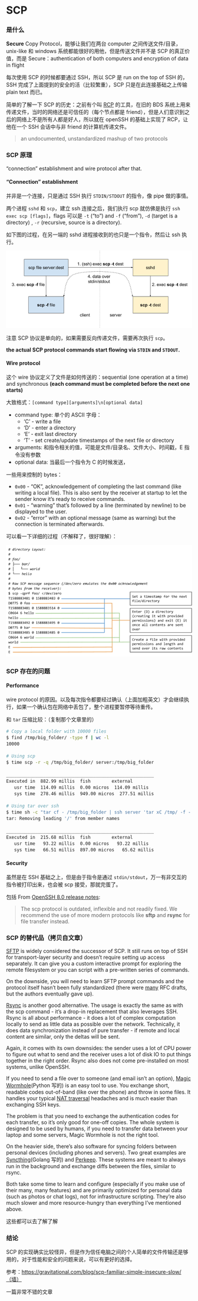 # SCP

### 是什么

**Secure** Copy Protocol，能够让我们在两台 computer 之间传送文件/目录，unix-like 和 windows 系统都能很好的用他，但是传送文件并不是 SCP 的真正价值，而是 Secure：authentication of both computers and encryption of data in flight

每次使用 SCP 的时候都要通过 SSH，所以 SCP 是 run on the top of SSH 的，SSH 完成了上面提到的安全的活（比较繁重），SCP 只是在此连接基础之上传输 plain text 而已。

简单的了解一下 SCP 的历史：之前有个叫 [RCP](https://en.wikipedia.org/wiki/Berkeley_r-commands) 的工具，在旧的 BDS 系统上用来传递文件，当时的网络还是可信任的（每个节点都是 friend），但是人们意识到之后的网络上不是所有人都是好人，所以就在 openSSH 的基础上实现了 RCP，让他在一个 SSH 会话中与非 friend 的计算机传递文件。

> an undocumented, unstandardized mashup of two protocols

### SCP 原理

“connection” establishment and wire protocol after that.

#### “Connection” establishment

并非是一个连接，只是通过 SSH 执行 `STDIN/STDOUT` 的指令，像 pipe 做的事情。

两个进程 `sshd` 和 `scp`，建立 ssh 连接之后，我们执行 scp 就仿佛是执行 `ssh exec scp [flags]`，flags 可以是 `-t` (“to”) and `-f` (“from”), `-d` (target is a directory) , `-r` (recursive, source is a directory).

如下图的过程，在另一端的 sshd 进程接收到的也只是一个指令，然后让 ssh 执行。

![img](./scp.assets/scp-1.png)

注意 SCP 协议是单向的，如果需要反向传递文件，需要再次执行 `scp`。

**the actual SCP protocol commands start flowing via `STDIN` and `STDOUT`.**

#### Wire protocol

这个 wire 协议定义了文件是如何传送的：sequential (one operation at a time) and synchronous **(each command must be completed before the next one starts)**

大致格式：`[command type][arguments]\n[optional data]`

- command type: 单个的 ASCII 字母：
  - ‘C’ - write a file
  - ‘D’ - enter a directory
  - ‘E’ - exit last directory
  - ‘T’ - set create/update timestamps of the next file or directory
- arguments: 和指令相关的值，可能是文件/目录名、文件大小、时间戳，E 指令没有参数
- optional data: 当最后一个指令为 C 的时候发送，

一些用来控制的 bytes：

- `0x00` - “OK”, acknowledgement of completing the last command (like writing a local file). This is also sent by the receiver at startup to let the sender know it’s ready to receive commands.
- `0x01` - “warning” that’s followed by a line (terminated by newline) to be displayed to the user.
- `0x02` - “error” with an optional message (same as warning) but the connection is terminated afterwards.

可以看一下详细的过程（不解释了，很好理解）：

![img](./_imgs/scp.assets/scp-2.png)

### SCP 存在的问题

#### Performance

wire protocol 的原因。以及每次指令都要经过确认（上面加粗英文）才会继续执行，如果一个确认包在网络中丢包了，整个进程要暂停等待重传。

和 `tar` 压缩比较：（复制那个文章里的）

```bash
# Copy a local folder with 10000 files
$ find /tmp/big_folder/ -type f | wc -l
10000

# Using scp
$ time scp -r -q /tmp/big_folder/ server:/tmp/big_folder

________________________________________________________
Executed in  882.99 millis	fish       	external
   usr time  114.09 millis	0.00 micros  114.09 millis
   sys time  278.46 millis  949.00 micros  277.51 millis

# Using tar over ssh
$ time sh -c "tar cf - /tmp/big_folder | ssh server 'tar xC /tmp/ -f -'"
tar: Removing leading '/' from member names

________________________________________________________
Executed in  215.68 millis	fish       	external
   usr time   93.22 millis	0.00 micros   93.22 millis
   sys time   66.51 millis  897.00 micros   65.62 millis
```

#### Security

虽然是在 SSH 基础之上，但是由于指令是通过 `stdin/stdout`，万一有非交互的指令被打印出来，也会被 scp 接受，那就完蛋了。

包括 From [OpenSSH 8.0 release notes](https://lists.mindrot.org/pipermail/openssh-unix-dev/2019-March/037672.html):

> The scp protocol is outdated, inflexible and not readily fixed. We recommend the use of more modern protocols like **sftp** and **rsync** for file transfer instead.

### SCP 的替代品（拷贝自文章）

[SFTP](https://en.wikipedia.org/wiki/SSH_File_Transfer_Protocol) is widely considered the successor of SCP. It still runs on top of SSH for transport-layer security and doesn’t require setting up access separately. It can give you a custom interactive prompt for exploring the remote filesystem or you can script with a pre-written series of commands.

On the downside, you will need to learn SFTP prompt commands and the protocol itself hasn’t been fully standardized (there were [many](https://en.wikipedia.org/wiki/SSH_File_Transfer_Protocol#History_and_development) RFC drafts, but the authors eventually gave up).

[Rsync](https://en.wikipedia.org/wiki/Rsync) is another good alternative. The usage is exactly the same as with the scp command - it’s a drop-in replacement that also leverages SSH. Rsync is all about performance - it does a lot of complex computation locally to send as little data as possible over the network. Technically, it does data synchronization instead of pure transfer - if remote and local content are similar, only the deltas will be sent.

Again, it comes with its own downsides: the sender uses a lot of CPU power to figure out what to send and the receiver uses a lot of disk IO to put things together in the right order. Rsync also does not come pre-installed on most systems, unlike OpenSSH.

If you need to send a file over to someone (and email isn’t an option), [Magic Wormhole](https://github.com/warner/magic-wormhole)(Python 写的) is an easy tool to use. You exchange short, readable codes out-of-band (like over the phone) and throw in some files. It handles your typical [NAT traversal](https://en.wikipedia.org/wiki/NAT_traversal) headaches and is much easier than exchanging SSH keys.

The problem is that you need to exchange the authentication codes for each transfer, so it’s only good for one-off copies. The whole system is designed to be used by humans, if you need to transfer data between your laptop and some servers, Magic Wormhole is not the right tool.

On the heavier side, there’s also software for syncing folders between personal devices (including phones and servers). Two great examples are [Syncthing](https://syncthing.net/)(Golang 写的) and [Perkeep](https://perkeep.org/). These systems are meant to always run in the background and exchange diffs between the files, similar to rsync.

Both take some time to learn and configure (especially if you make use of their many, many features) and are primarily optimized for personal data (such as photos or chat logs), not for infrastructure scripting. They’re also much slower and more resource-hungry than everything I’ve mentioned above.

这些都可以去了解了解

### 结论

SCP 的实现确实比较怪异，但是作为信任电脑之间的个人简单的文件传输还是够用的，对于性能和安全的问题来说，可以有更好的选择。

参考：https://gravitational.com/blog/scp-familiar-simple-insecure-slow/（墙）

一篇非常不错的文章
